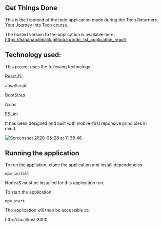 ## Get Things Done 

This is the frontend of the todo application made during the Tech Returners Your Journey Into Tech course.


The hosted version to the application is available here: https://hananabdimalik.github.io/todo_list_application_react/

## Technology used:
This project uses the following technology:

ReactJS

JavaScript 

BootStrap

Axios

ESLint

It has been designed and built with mobile-first reponsive principles in mind.

![Screenshot 2020-05-28 at 11 38 46](https://user-images.githubusercontent.com/43494313/83131522-d9c1f000-a0d7-11ea-8e51-4ae7922fd223.png)


## Running the application 

To run the appliation, clone the application and install dependencies 

    npm install 
    
 NodeJS must be installed for this application run.
 
 To start the application:
    
    npm start 
   
 The application will then be accessible at:
 
 http://localhost:3000

